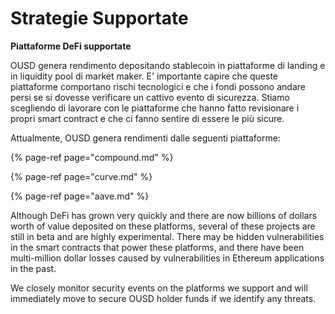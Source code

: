 # Strategie Supportate

**Piattaforme DeFi supportate**

OUSD genera rendimento depositando stablecoin in piattaforme di landing e in liquidity pool di market maker. E' importante capire che queste piattaforme comportano rischi tecnologici e che i fondi possono andare persi se si dovesse verificare un cattivo evento di sicurezza. Stiamo scegliendo di lavorare con le piattaforme che hanno fatto revisionare i propri smart contract e che ci fanno sentire di essere le più sicure.

Attualmente, OUSD genera rendimenti dalle seguenti piattaforme:

{% page-ref page="compound.md" %}

{% page-ref page="curve.md" %}

{% page-ref page="aave.md" %}

Although DeFi has grown very quickly and there are now billions of dollars worth of value deposited on these platforms, several of these projects are still in beta and are highly experimental. There may be hidden vulnerabilities in the smart contracts that power these platforms, and there have been multi-million dollar losses caused by vulnerabilities in Ethereum applications in the past.

We closely monitor security events on the platforms we support and will immediately move to secure OUSD holder funds if we identify any threats.

